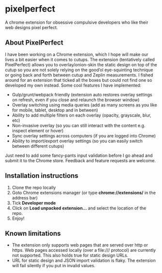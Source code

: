 # pixelperfect
A chrome extension for obsessive compulsive developers who like their web designs pixel perfect.

## About PixelPerfect
I have been working on a Chrome extension, which I hope will make our lives a bit easier when it comes to cutups. The extension (tentatively called PixelPerfect) allows you to overlay/onion-skin the static design on top of the cutup so you are not solely relying on the good’ol eye-squinting technique or going back and forth between cutup and Zeplin measurements. I fished around for an extension that ticked all the boxes but could not find one so developed my own instead. Some cool features I have implemented:
*	Gulp/grunt/webpack friendly (extension auto restores overlay settings on refresh, even if you close and relaunch the browser window)
*	Overlay switching using media queries (add as many screens as you like for mobile, tablet, desktop and in between)
*	Ability to add multiple filters on each overlay (opacity, grayscale, blur, etc)
*	Non-invasive overlay (so you can still interact with the content e.g. inspect element or hover)
*	Sync overlay settings across computers (if you are logged into Chrome)
*	Ability to import/export overlay settings (so you can easily switch between different cutups)

Just need to add some fancy-pants input validation before I go ahead and submit it to the Chrome store. Feedback and feature requests are welcome.

## Installation instructions
1. Clone the repo locally
2. Goto Chrome extensions manager (or type **chrome://extensions/** in the address bar)
3. Tick **Developer mode**
4. Click on **Load unpacked extension...** and select the location of the repo.
5. Enjoy!

## Known limitations
* The extension only supports web pages that are served over http or https. Web pages accessed locally (over a file:/// protocol) are currently not supported. This also holds true for static design URLs. 
* URL for static design and JSON import validation is flaky. The extension will fail silently if you put in invalid values.  
